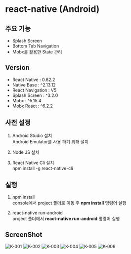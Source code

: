 # react-native (Android)

## 주요 기능
* Splash Screen
* Bottom Tab Navigation
* Mobx를 활용한 State 관리

## Version
* React Native : 0.62.2
* Native Base : ^2.13.12
* React Navigation : V5
* Splash Screen : ^3.2.0
* Mobx : ^5.15.4
* Mobx React : ^6.2.2

## 사전 설정
1. Android Studio 설치  
Android Emulator를 사용 하기 위해 설치

2. Node JS 설치  
  
3. React Native Cli 설치  
npm install -g react-native-cli

## 실행
1. npm install  
console에서 project 폴더로 이동 후 **npm install** 명령어 실행  

2. react-native run-android  
project 폴더에서 **react-native run-android** 명령어 실행

## ScreenShot
![K-001](https://user-images.githubusercontent.com/49360550/81474764-8c720180-9242-11ea-82b9-56fc20294a36.jpg)
![K-002](https://user-images.githubusercontent.com/49360550/81474789-b0cdde00-9242-11ea-82f1-7586078cee46.jpg)
![K-003](https://user-images.githubusercontent.com/49360550/81474809-cba05280-9242-11ea-80dd-768355b9943c.jpg)
![K-004](https://user-images.githubusercontent.com/49360550/81474819-d8bd4180-9242-11ea-90ed-7f0962b15af5.jpg)
![K-005](https://user-images.githubusercontent.com/49360550/81474821-d955d800-9242-11ea-8dec-659dc81836ca.jpg)
![K-006](https://user-images.githubusercontent.com/49360550/81474823-d9ee6e80-9242-11ea-923b-d8637ab7f985.jpg)
